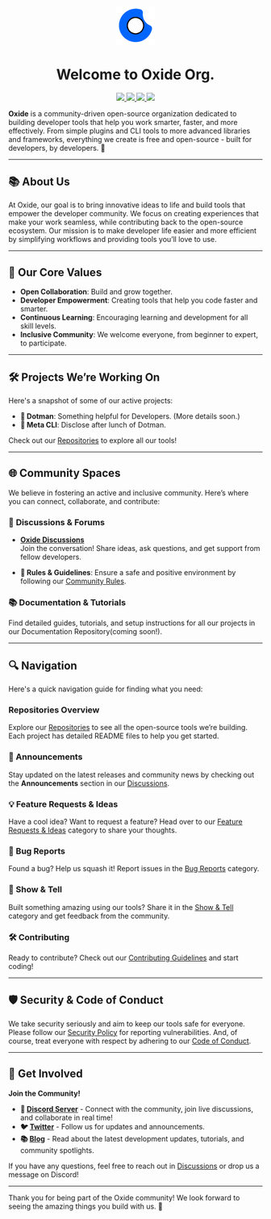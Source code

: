 <p align="center"><img src="images/oxide_logo_no_bg.png" width="15%"></img></p>

<h1 align="center">Welcome to <b>Oxide Org.</b></h1>

<p align="center">
  <a href="https://x.com/oxide_org" target="_blank">
    <img src="https://img.shields.io/badge/OxideOrg-000000?style=for-the-badge&logo=x&logoColor=white">
  </a>
  
  <a href="https://discord.gg/yYZTWsyxwW" target="_blank">
    <img src="https://img.shields.io/badge/Discord-5865F2?style=for-the-badge&logo=discord&logoColor=white">
  </a>

  <a href="https://dev.to/oxideorg" target="_blank">
    <img src="https://img.shields.io/badge/dev.to-0A0A0A?style=for-the-badge&logo=devdotto&logoColor=white">
  </a>
  
  <a href="https://github.com/sponsors/fnabinash" target="_blank">
    <img src="https://img.shields.io/badge/sponsor-30363D?style=for-the-badge&logo=GitHub-Sponsors&logoColor=#white">
  </a>
</p>

**Oxide** is a community-driven open-source organization dedicated to building developer tools that help you work smarter, faster, and more effectively. From simple plugins and CLI tools to more advanced libraries and frameworks, everything we create is free and open-source - built for developers, by developers. 🚀

---

## 📚 **About Us**
At Oxide, our goal is to bring innovative ideas to life and build tools that empower the developer community. We focus on creating experiences that make your work seamless, while contributing back to the open-source ecosystem. Our mission is to make developer life easier and more efficient by simplifying workflows and providing tools you’ll love to use.

---

## 🎨 **Our Core Values**

- **Open Collaboration**: Build and grow together.
- **Developer Empowerment**: Creating tools that help you code faster and smarter.
- **Continuous Learning**: Encouraging learning and development for all skill levels.
- **Inclusive Community**: We welcome everyone, from beginner to expert, to participate.

---

## 🛠️ **Projects We’re Working On**

Here's a snapshot of some of our active projects:

- **🔧 Dotman**: Something helpful for Developers. (More details soon.)
- **📄 Meta CLI**: Disclose after lunch of Dotman.
  
Check out our [Repositories](https://github.com/orgs/OxideOrg/repositories) to explore all our tools!

---

## 🌐 **Community Spaces**

We believe in fostering an active and inclusive community. Here’s where you can connect, collaborate, and contribute:

### 📢 **Discussions & Forums**
- **[Oxide Discussions](https://github.com/orgs/OxideOrg/discussions)**  
  Join the conversation! Share ideas, ask questions, and get support from fellow developers.

- **📜 Rules & Guidelines**: Ensure a safe and positive environment by following our [Community Rules](https://github.com/orgs/OxideOrg/discussions/14).

### 📚 **Documentation & Tutorials**
Find detailed guides, tutorials, and setup instructions for all our projects in our Documentation Repository(coming soon!).

---

## 🔍 **Navigation**

Here's a quick navigation guide for finding what you need:

### **Repositories Overview**
Explore our [Repositories](https://github.com/orgs/OxideOrg/repositories) to see all the open-source tools we’re building. Each project has detailed README files to help you get started.

### **📢 Announcements**
Stay updated on the latest releases and community news by checking out the **Announcements** section in our [Discussions](https://github.com/orgs/OxideOrg/discussions/2).

### **💡 Feature Requests & Ideas**
Have a cool idea? Want to request a feature? Head over to our [Feature Requests & Ideas](https://github.com/orgs/OxideOrg/discussions/categories/feature-enhancements) category to share your thoughts.

### **🐞 Bug Reports**
Found a bug? Help us squash it! Report issues in the [Bug Reports](https://github.com/orgs/OxideOrg/discussions/categories/minor-bugs) category.

### **🎉 Show & Tell**
Built something amazing using our tools? Share it in the [Show & Tell](https://github.com/orgs/OxideOrg/discussions/categories/projects-built-with-oxide) category and get feedback from the community.

### **🛠️ Contributing**
Ready to contribute? Check out our [Contributing Guidelines](https://github.com/OxideOrg/.github/blob/main/CONTRIBUTING.md) and start coding!

---

## 🛡️ **Security & Code of Conduct**

We take security seriously and aim to keep our tools safe for everyone. Please follow our [Security Policy](https://github.com/OxideOrg/.github/blob/main/SECURITY.md) for reporting vulnerabilities. And, of course, treat everyone with respect by adhering to our [Code of Conduct](https://github.com/OxideOrg/.github/blob/main/CODE_OF_CONDUCT.md).

---

## 📣 **Get Involved**

**Join the Community!**  
- **💬 [Discord Server](https://discord.gg/yYZTWsyxwW)** - Connect with the community, join live discussions, and collaborate in real time!
- **🐦 [Twitter](https://x.com/oxide_org)** - Follow us for updates and announcements.
- **📚 [Blog](https://dev.to/oxideorg)** - Read about the latest development updates, tutorials, and community spotlights.

If you have any questions, feel free to reach out in [Discussions](https://github.com/orgs/oxide-org/discussions) or drop us a message on Discord!

---

Thank you for being part of the Oxide community! We look forward to seeing the amazing things you build with us. 🙌
